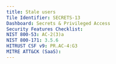 ```yaml
---
title: Stale users
Tile Identifier: SECRETS-13
Dashboard: Secrets & Privileged Access
Security Features Checklist:
NIST 800-53: AC-2(3)a
NIST 800-171: 3.5.6
HITRUST CSF v9: PR.AC-4:G3
MITRE ATT&CK (SaaS):
---
```


<!-- TODO -->
